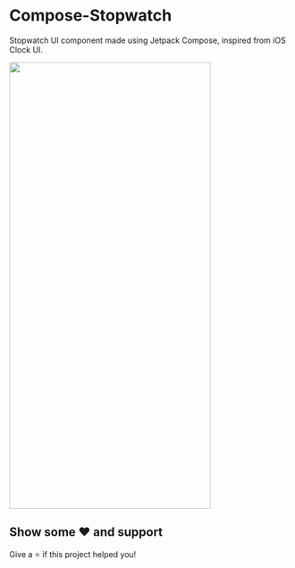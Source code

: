 # Compose-Stopwatch
Stopwatch UI component made using Jetpack Compose, inspired from iOS Clock UI. 

<img src="https://github.com/user-attachments/assets/54bc4fa4-690a-4d16-a6c5-690e2c9e5ebb" width="360" height="800"/>

## Show some ❤ and support

Give a ⭐️ if this project helped you!

<a href="https://amit-bhandari.github.io/" target="_blank">
</a>
